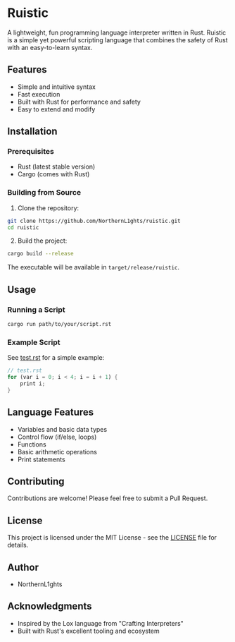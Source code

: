 # Ruistic

A lightweight, fun programming language interpreter written in Rust. Ruistic is a simple yet powerful scripting language that combines the safety of Rust with an easy-to-learn syntax.

## Features

- Simple and intuitive syntax
- Fast execution
- Built with Rust for performance and safety
- Easy to extend and modify

## Installation

### Prerequisites

- Rust (latest stable version)
- Cargo (comes with Rust)

### Building from Source

1. Clone the repository:
```bash
git clone https://github.com/NorthernL1ghts/ruistic.git
cd ruistic
```

2. Build the project:
```bash
cargo build --release
```

The executable will be available in `target/release/ruistic`.

## Usage

### Running a Script

```bash
cargo run path/to/your/script.rst
```

### Example Script

See [test.rst](ruistic/test.rst) for a simple example:

```rust
// test.rst
for (var i = 0; i < 4; i = i + 1) {
    print i;
}
```

## Language Features

- Variables and basic data types
- Control flow (if/else, loops)
- Functions
- Basic arithmetic operations
- Print statements

## Contributing

Contributions are welcome! Please feel free to submit a Pull Request.

## License

This project is licensed under the MIT License - see the [LICENSE](LICENSE) file for details.

## Author

- NorthernL1ghts

## Acknowledgments

- Inspired by the Lox language from "Crafting Interpreters"
- Built with Rust's excellent tooling and ecosystem
